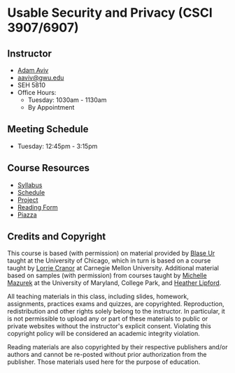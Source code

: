 # Usable Security and Privacy (CSCI 3907/6907)

## Instructor

* [Adam Aviv](adamaviv.com)
 * aaviv@gwu.edu
 * SEH 5810
 * Office Hours: 
   * Tuesday: 1030am - 1130am
   * By Appointment
   
## Meeting Schedule

* Tuesday: 12:45pm - 3:15pm

## Course Resources

* [Syllabus](syllabus.md)
* [Schedule](schedule.md)
* [Project](project.md)
* [Reading Form](reading.md)
* [Piazza](htups://piazza.com/gwu/fall2019/csci3907csci6907/home)


## Credits and Copyright

This course is based (with permission) on material provided by [Blase Ur](http://blaseur.com/) taught at the University of Chicago, which in turn is based on a course taught by [Lorrie Cranor](http://lorrie.cranor.org/) at Carnegie Mellon University. Additional material based on samples (with permission) from courses taught by [Michelle Mazurek](http://users.umiacs.umd.edu/~mmazurek/) at the University of Maryland, College Park, and [Heather Lipford](https://cci.uncc.edu/directory/heather-lipford).

All teaching materials in this class, including slides, homework, assignments, practices exams and quizzes, are copyrighted. Reproduction, redistribution and other rights solely belong to the instructor. In particular, it is not permissible to upload any or part of these materials to public or private websites without the instructor's explicit consent. Violating this copyright policy will be considered an academic integrity violation.

Reading materials are also copyrighted by their respective publishers and/or authors and cannot be re-posted without prior authorization from the publisher. Those materials used here for the purpose of education.
   

